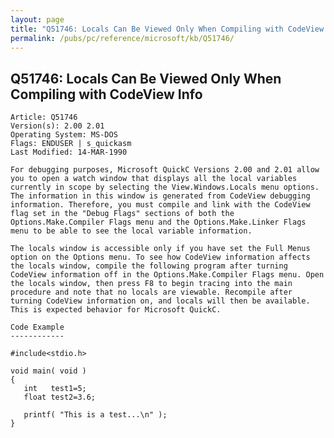 ```yaml
---
layout: page
title: "Q51746: Locals Can Be Viewed Only When Compiling with CodeView Info"
permalink: /pubs/pc/reference/microsoft/kb/Q51746/
---
```


## Q51746: Locals Can Be Viewed Only When Compiling with CodeView Info

	Article: Q51746
	Version(s): 2.00 2.01
	Operating System: MS-DOS
	Flags: ENDUSER | s_quickasm
	Last Modified: 14-MAR-1990
	
	For debugging purposes, Microsoft QuickC Versions 2.00 and 2.01 allow
	you to open a watch window that displays all the local variables
	currently in scope by selecting the View.Windows.Locals menu options.
	The information in this window is generated from CodeView debugging
	information. Therefore, you must compile and link with the CodeView
	flag set in the "Debug Flags" sections of both the
	Options.Make.Compiler Flags menu and the Options.Make.Linker Flags
	menu to be able to see the local variable information.
	
	The locals window is accessible only if you have set the Full Menus
	option on the Options menu. To see how CodeView information affects
	the locals window, compile the following program after turning
	CodeView information off in the Options.Make.Compiler Flags menu. Open
	the locals window, then press F8 to begin tracing into the main
	procedure and note that no locals are viewable. Recompile after
	turning CodeView information on, and locals will then be available.
	This is expected behavior for Microsoft QuickC.
	
	Code Example
	------------
	
	#include<stdio.h>
	
	void main( void )
	{
	   int   test1=5;
	   float test2=3.6;
	
	   printf( "This is a test...\n" );
	}
